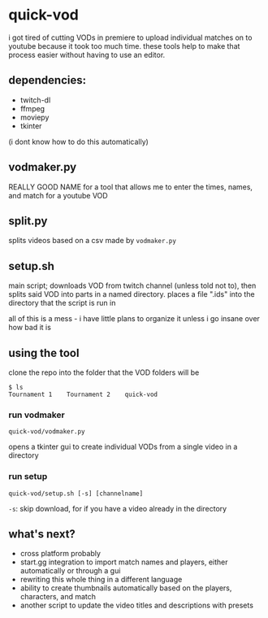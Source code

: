 # quick-vod

i got tired of cutting VODs in premiere to upload individual matches on to youtube because it took too much time. these tools help to make that process easier without having to use an editor.

## dependencies:

- twitch-dl
- ffmpeg
- moviepy
- tkinter

(i dont know how to do this automatically)

## vodmaker.py

REALLY GOOD NAME for a tool that allows me to enter the times, names, and match for a youtube VOD

## split.py

splits videos based on a csv made by `vodmaker.py`

## setup.sh

main script; downloads VOD from twitch channel (unless told not to), then splits said VOD into parts in a named directory. places a file ".ids" into the directory that the script is run in

all of this is a mess - i have little plans to organize it unless i go insane over how bad it is

## using the tool

clone the repo into the folder that the VOD folders will be

```console
$ ls
Tournament 1    Tournament 2    quick-vod
```

### run vodmaker

`quick-vod/vodmaker.py`

opens a tkinter gui to create individual VODs from a single video in a directory

### run setup

`quick-vod/setup.sh [-s] [channelname]`

`-s`: skip download, for if you have a video already in the directory

## what's next?

- cross platform probably
- start.gg integration to import match names and players, either automatically or through a gui
- rewriting this whole thing in a different language
- ability to create thumbnails automatically based on the players, characters, and match
- another script to update the video titles and descriptions with presets

